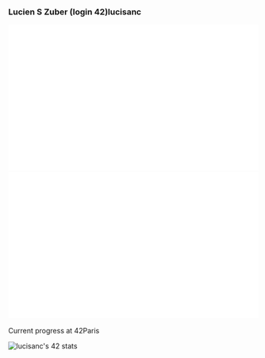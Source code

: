 ### Lucien S Zuber (login 42)lucisanc

![](https://raw.githubusercontent.com/DrSocket/github-stats/master/generated/overview.svg#gh-dark-mode-only)
![](https://raw.githubusercontent.com/DrSocket/github-stats/master/generated/languages.svg#gh-dark-mode-only)

Current progress at 42Paris

![lucisanc's 42 stats](https://badge42.vercel.app/api/v2/cl3vpat6c006909l0j733osv1/stats?cursusId=21&coalitionId=48)

<!--

**DrSocket/DrSocket** is a ✨ _special_ ✨ repository because its `README.md` (this file) appears on your GitHub profile.

Here are some ideas to get you started:

- 🔭 I’m currently working on ...
- 🌱 I’m currently learning ...
- 👯 I’m looking to collaborate on ...
- 🤔 I’m looking for help with ...
- 💬 Ask me about ...
- 📫 How to reach me: ...
- 😄 Pronouns: ...
- ⚡ Fun fact: ...
-->
